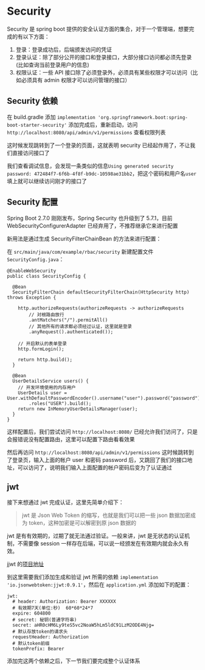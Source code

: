 # Security

Security 是 spring boot 提供的安全认证方面的集合，对于一个管理端，想要完成的有以下方面：

1. 登录：登录成功后，后端颁发访问的凭证
2. 登录认证：除了部分公开的接口和登录接口，大部分接口访问都必须先登录(比如查询当前登录用户的信息)
3. 权限认证：一些 API 接口除了必须登录外，必须具有某些权限才可以访问（比如必须具有 admin 权限才可以访问管理的接口）

## Security 依赖

在 build.gradle 添加 `implementation 'org.springframework.boot:spring-boot-starter-security'` 添加完成后，重新启动，访问`http://localhost:8080/api/admin/v1/permissions` 查看权限列表

这时候发现跳转到了一个登录的页面，这就表明 security 已经起作用了，不让我们直接访问接口了

我们查看调试信息，会发现一条类似的信息`Using generated security password: 472484f7-6f6b-4f8f-b9dc-10598ae31bb2`，把这个密码和用户名`user`填上就可以继续访问刚才的接口了

## Security 配置

Spring Boot 2.7.0 刚刚发布，Spring Security 也升级到了 5.7.1，目前 WebSecurityConfigurerAdapter 已经弃用了，不推荐继承它来进行配置

新用法是通过生成 SecurityFilterChainBean 的方法来进行配置：

在 `src/main/java/com/example/rbac/security` 新建配置文件 `SecurityConfig.java`：

```
@EnableWebSecurity
public class SecurityConfig {

  @Bean
  SecurityFilterChain defaultSecurityFilterChain(HttpSecurity http) throws Exception {

    http.authorizeRequests(authorizeRequests -> authorizeRequests
        // 对根路由放行
        .antMatchers("/").permitAll()
        // 其他所有的请求都必须经过认证，这里就是登录
        .anyRequest().authenticated());

    // 开启默认的表单登录
    http.formLogin();

    return http.build();
  }

  @Bean
  UserDetailsService users() {
    // 开发环境使用的内存用户
    UserDetails user = User.withDefaultPasswordEncoder().username("user").password("password")
        .roles("USER").build();
    return new InMemoryUserDetailsManager(user);
  }
}

```

这样配置后，我们尝试访问 `http://localhost:8080/` 已经允许我们访问了，只是会报错说没有配置路由，这里可以配置下路由看看效果

然后再访问 `http://localhost:8080/api/admin/v1/permissions` 这时候跳转到了登录页，输入上面的帐户 user 和密码 password 后，又跳回了我们的接口地址，可以访问了，说明我们输入上面配置的帐户密码后变为了认证通过

## jwt

接下来想通过 jwt 完成认证，这里先简单介绍下：

> jwt 是 Json Web Token 的缩写，也就是我们可以把一些 json 数据加密成为 token，这种加密是可以解密到原 json 数据的

jwt 是有有效期的，过期了就无法通过验证。一般来讲，jwt 是无状态的认证机制，不需要像 session 一样存在后端，可以说一经颁发在有效期内就会永久有效。

jjwt 的[项目地址](https://github.com/jwtk/jjwt)

到这里需要我们添加生成和验证 jwt 所需的依赖 `implementation 'io.jsonwebtoken:jjwt:0.9.1'`，然后在 `application.yml` 添加如下的配置：

```
jwt:
  # header: Authorization: Bearer XXXXXX
  # 有效期7天(单位:秒)  60*60*24*7
  expire: 604800
  # secret: 秘钥(普通字符串)
  secret: aHR0cHM6Ly9teS5vc2NoaW5hLm5ldC91LzM2ODE4Njg=
  # 默认存放token的请求头
  requestHeader: Authorization
  # 默认token前缀
  tokenPrefix: Bearer
```

添加完这两个依赖之后，下一节我们要完成整个认证体系
